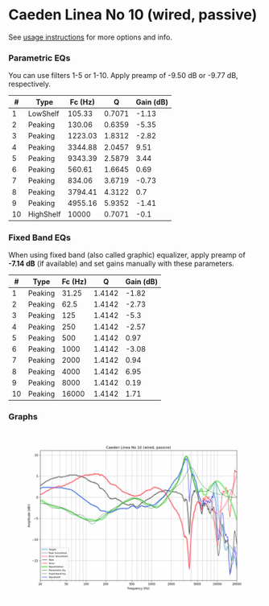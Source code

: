 # Caeden Linea No 10 (wired, passive)
See [usage instructions](https://github.com/jaakkopasanen/AutoEq#usage) for more options and info.

### Parametric EQs
You can use filters 1-5 or 1-10. Apply preamp of -9.50 dB or -9.77 dB, respectively.

|   # | Type      |   Fc (Hz) |      Q |   Gain (dB) |
|-----|-----------|-----------|--------|-------------|
|   1 | LowShelf  |    105.33 | 0.7071 |       -1.13 |
|   2 | Peaking   |    130.06 | 0.6359 |       -5.35 |
|   3 | Peaking   |   1223.03 | 1.8312 |       -2.82 |
|   4 | Peaking   |   3344.88 | 2.0457 |        9.51 |
|   5 | Peaking   |   9343.39 | 2.5879 |        3.44 |
|   6 | Peaking   |    560.61 | 1.6645 |        0.69 |
|   7 | Peaking   |    834.06 | 3.6719 |       -0.73 |
|   8 | Peaking   |   3794.41 | 4.3122 |        0.7  |
|   9 | Peaking   |   4955.16 | 5.9352 |       -1.41 |
|  10 | HighShelf |  10000    | 0.7071 |       -0.1  |

### Fixed Band EQs
When using fixed band (also called graphic) equalizer, apply preamp of **-7.14 dB** (if available) and set gains manually with these parameters.

|   # | Type    |   Fc (Hz) |      Q |   Gain (dB) |
|-----|---------|-----------|--------|-------------|
|   1 | Peaking |     31.25 | 1.4142 |       -1.82 |
|   2 | Peaking |     62.5  | 1.4142 |       -2.73 |
|   3 | Peaking |    125    | 1.4142 |       -5.3  |
|   4 | Peaking |    250    | 1.4142 |       -2.57 |
|   5 | Peaking |    500    | 1.4142 |        0.97 |
|   6 | Peaking |   1000    | 1.4142 |       -3.08 |
|   7 | Peaking |   2000    | 1.4142 |        0.94 |
|   8 | Peaking |   4000    | 1.4142 |        6.95 |
|   9 | Peaking |   8000    | 1.4142 |        0.19 |
|  10 | Peaking |  16000    | 1.4142 |        1.71 |

### Graphs
![](./Caeden%20Linea%20No%2010%20(wired,%20passive).png)
